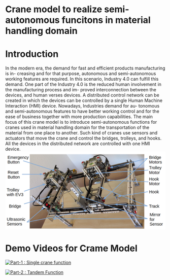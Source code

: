 # Crane model to realize semi-autonomous funcitons in material handling domain
# Introduction
In the modern era, the demand for fast and efficient products manufacturing is in-
creasing and for that purpose, autonomous and semi-autonomous working features
are required. In this scenario, Industry 4.0 can fulfill this demand. One part of the
Industry 4.0 is the reduced human involvement in the manufacturing process and im-
proved interconnection between the devices, and human verses devices. A distributed
control network can be created in which the devices can be controlled by a single
Human Machine Interaction (HMI) device. Nowadays, Industries demand for au-
tonomous and semi-autonomous features to have better working control and for the
ease of business together with more production capabilities. The main focus of this crane model is to introduce semi-autonomous functions for cranes used in material handling
domain for the transportation of the material from one place to another. Such kind
of cranes use sensors and actuators that move the crane and control the bridges,
trolleys, and hooks. All the devices in the distributed network are controlled with
one HMI device.
![Image description](https://github.com/muhammadadeelinfo/Distributed_Control_System_OPCUA_4Diac/blob/master/MODEL.png)

# Demo Videos for Crame Model

[![Part-1 : Single crane function]()](https://youtu.be/iavGphjXof4)

[![Part-2 : Tandem Function]()](https://youtu.be/tIWFbKm1I54)


